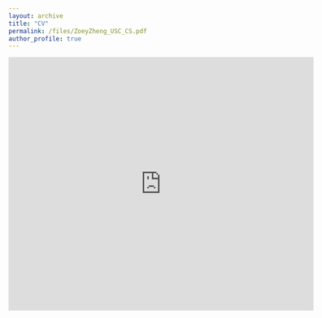 ```yaml
---
layout: archive
title: "CV"
permalink: /files/ZoeyZheng_USC_CS.pdf
author_profile: true
---
```

<embed src="https://zoeyzheng0.github.io/files/ZoeyZheng_USC_CS.pdf" type="application/pdf" width="600px" height="500px" />
